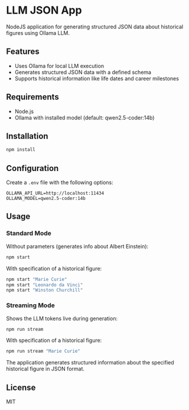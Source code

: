 # LLM JSON App

NodeJS application for generating structured JSON data about historical figures using Ollama LLM.

## Features

- Uses Ollama for local LLM execution
- Generates structured JSON data with a defined schema
- Supports historical information like life dates and career milestones

## Requirements

- Node.js
- Ollama with installed model (default: qwen2.5-coder:14b)

## Installation

```bash
npm install
```

## Configuration

Create a `.env` file with the following options:

```
OLLAMA_API_URL=http://localhost:11434
OLLAMA_MODEL=qwen2.5-coder:14b
```

## Usage

### Standard Mode

Without parameters (generates info about Albert Einstein):
```bash
npm start
```

With specification of a historical figure:
```bash
npm start "Marie Curie"
npm start "Leonardo da Vinci"
npm start "Winston Churchill"
```

### Streaming Mode

Shows the LLM tokens live during generation:

```bash
npm run stream
```

With specification of a historical figure:
```bash
npm run stream "Marie Curie"
```

The application generates structured information about the specified historical figure in JSON format.

## License

MIT